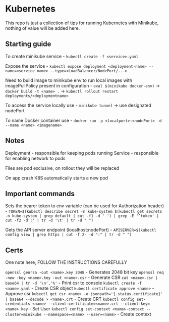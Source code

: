 # Kubernetes

This repo is just a collection of tips for running Kubernetes with Minikube, nothing of value will be added here.

## Starting guide

To create minikube service - `kubectl create -f <service>.yaml`

Expose the service - `kubectl expose deployment <deployment-name> --name=<service name> --type=<LoadBalancer/NodePort/...>` 

Need to build image to minikube env to run local images with imagePullPolicy present in configuration - `eval $(minikube docker-env)` -> `docker build -t <name> .` -> `kubectl rollout restart deployments/<deploymentname>`

To access the service locally use - `minikube tunnel` -> use designated nodePort

To name Docker container use - `docker run -p <localport>:<nodePort> -d --name <name> <imagename>`

## Notes

Deployment - responsible for keeping pods running
Service - responsible for enabling network to pods

Files are pod exclusive, on rollout they will be replaced

On app crash K8S automatically starts a new pod

## Important commands

Sets the bearer token to env variable (can be used for Authorization header) - `TOKEN=$(kubectl describe secret -n kube-system $(kubectl get secrets -n kube-system | grep default | cut -f1 -d ' ') | grep -E '^token' | cut -f2 -d':' | tr -d '\t' | tr -d " ")`

Gets the API server endpoint (localhost:nodePort) - `APISERVER=$(kubectl config view | grep https | cut -f 2- -d ":" | tr -d " ")`

## Certs

One note here, FOLLOW THE INSTRUCTIONS CAREFULLY

`openssl genrsa -out <name>.key 2048` - Generates 2048 bit key
`openssl req -new -key <name>.key -out <name>.csr` - Generate CSR
`cat <name>.csr | base64 | tr -d '\n','%'` - Print csr to console
`kubectl create -f <name>.yaml` - Create CSR object
`kubectl certificate approve <name>` - Approve csr
`kubectl get csr <name> -o jsonpath='{.status.certificate}' | base64 --decode > <name>.crt` - Create CRT
`kubectl config set-credentials <name> --client-certificate=<name>.crt --client-key=<name>.key` - Set User
`kubectl config set-context <name>-context --cluster=minikube --namespace=<name> --user=<name>` - Create context